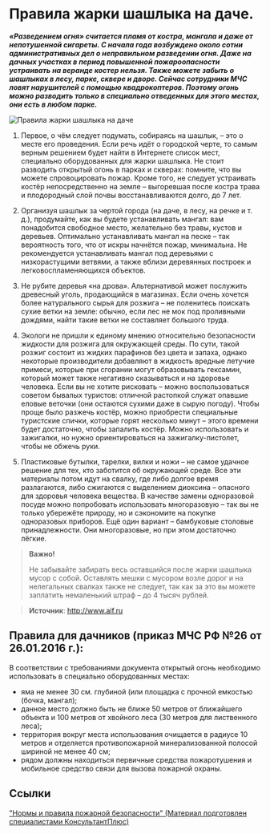 # Правила жарки шашлыка на даче.

_**«Разведением огня» считается пламя от костра, мангала и даже от непотушенной сигареты. С начала года возбуждено около сотни административных дел о неправильном разведении огня. Даже на дачных участках в период повышенной пожароопасности устраивать на веранде костер нельзя. Также можете забыть о шашлыках в лесу, парке, сквере и дворе. Сейчас сотрудники МЧС ловят нарушителей с помощью квадрокоптеров. Поэтому огонь можно разводить только в специально отведенных для этого местах, они есть в любом парке.**_

![Правила жарки шашлыка на даче](/images/Village/dacha_shashlik.jpg 'Правила жарки шашлыка на даче')

1. Первое, о чём следует подумать, собираясь на шашлык, – это о месте его проведения. Если речь идёт о городской черте, то самым верным решением будет найти в Интернете список мест, специально оборудованных для жарки шашлыка. Не стоит разводить открытый огонь в парках и скверах: помните, что вы можете спровоцировать пожар. Кроме того, не следует устраивать костёр непосредственно на земле – выгоревшая после костра трава и плодородный слой почвы восстанавливаются долго, до 7 лет. 

2. Организуя шашлык за чертой города (на даче, в лесу, на речке и т. д.), продумайте, как вы будете устанавливать мангал: вам понадобится свободное место, желательно без травы, кустов и деревьев. Оптимально устанавливать мангал на песке – так вероятность того, что от искры начнётся пожар, минимальна. Не рекомендуется устанавливать мангал под деревьями с низкорастущими ветвями, а также вблизи деревянных построек и легковоспламеняющихся объектов.

3. Не рубите деревья «на дрова». Альтернативой может послужить древесный уголь, продающийся в магазинах. Если очень хочется более натурального сырья для розжига – не поленитесь поискать сухие ветки на земле: обычно, если лес не мок под проливными дождями, найти такие ветки не составляет большого труда.

4. Экологи не пришли к единому мнению относительно безопасности жидкости для розжига для окружающей среды. По сути, такой розжиг состоит из жидких парафинов без цвета и запаха, однако некоторые производители добавляют в жидкость вредные летучие примеси, которые при сгорании могут образовывать гексамин, который может также негативно сказываться и на здоровье человека. Если вы не хотите рисковать – можно воспользоваться советом бывалых туристов: отличной растопкой служат опавшие еловые веточки (они остаются сухими даже в сырую погоду). Чтобы проще было разжечь костёр, можно приобрести специальные туристские спички, которые горят несколько минут – этого времени будет достаточно, чтобы запалить костёр. Можно использовать и зажигалки, но нужно ориентироваться на зажигалку-пистолет, чтобы не обжечь руки.

5. Пластиковые бутылки, тарелки, вилки и ножи – не самое удачное решение для тех, кто заботится об окружающей среде. Все эти материалы потом идут на свалку, где либо долгое время разлагаются, либо сжигаются с выделением диоксина – опасного для здоровья человека вещества. В качестве замены одноразовой посуде можно попробовать использовать многоразовую – так вы не только убережёте природу, но и сэкономите на покупке одноразовых приборов. Ещё один вариант – бамбуковые столовые принадлежности. Они многоразовые, но при этом достаточно лёгкие.

> **Важно!**
> 
> Не забывайте забирать весь оставшийся после жарки шашлыка мусор с собой. Оставлять мешки с мусором возле дорог и на нелегальных свалках также не следует, так как за это вы можете заплатить немаленький штраф – до 4 тысяч рублей.

> **Источник**: http://www.aif.ru

## Правила для дачников (приказ МЧС РФ №26 от 26.01.2016 г.):

В соответствии с требованиями документа открытый огонь необходимо использовать в специально оборудованных местах:

- яма не менее 30 см. глубиной (или площадка с прочной емкостью (бочка, мангал);
- данное место должно быть не ближе 50 метров от ближайшего объекта и 100 метров от хвойного леса (30 метров для лиственного леса);
- территория вокруг места использования очищается в радиусе 10 метров и отделяется противопожарной минерализованной полосой шириной не менее 40 см;
- рядом должны находиться первичные средства пожаротушения и мобильное средство связи для вызова пожарной охраны.

## Ссылки

["Нормы и правила пожарной безопасности" (Материал подготовлен специалистами КонсультантПлюс)](http://www.consultant.ru/cons/cgi/online.cgi?req=doc&base=LAW&n=106125&fld=134&dst=1000000001,0&rnd=0.059312149652190005#0)
